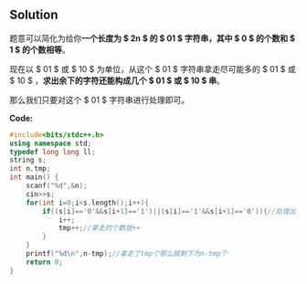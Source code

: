 ## Solution

题意可以简化为给你**一个长度为 $ 2n $ 的 $ 01 $ 字符串，其中 $ 0 $ 的个数和 $ 1 $ 的个数相等**。

现在以 $ 01 $ 或 $ 10 $ 为单位，从这个 $ 01 $ 字符串拿走尽可能多的 $ 01 $ 或 $ 10 $ ，**求出余下的字符还能构成几个 $ 01 $ 或 $ 10 $ 串**。

那么我们只要对这个 $ 01 $ 字符串进行处理即可。

**Code:**
```cpp
#include<bits/stdc++.h>
using namespace std;
typedef long long ll;
string s;
int n,tmp;
int main() {
	scanf("%d",&n);
	cin>>s;
	for(int i=0;i<s.length();i++){
		if((s[i]=='0'&&s[i+1]=='1')||(s[i]=='1'&&s[i+1]=='0')){//处理出可以拿出几个01串
			i++;
			tmp++;//拿走的个数就++
		}
	}
	printf("%d\n",n-tmp);//拿走了tmp个那么就剩下为n-tmp个
	return 0;
}
```
